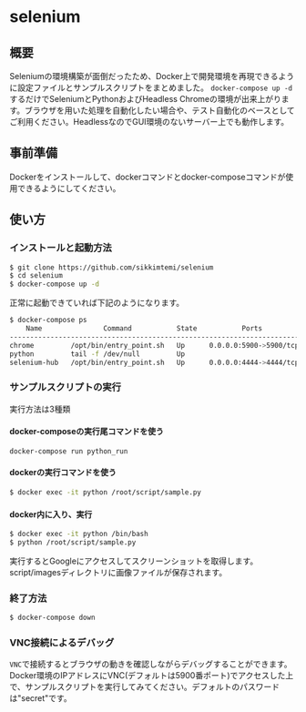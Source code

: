 # selenium
## 概要
Seleniumの環境構築が面倒だったため、Docker上で開発環境を再現できるように設定ファイルとサンプルスクリプトをまとめました。
`docker-compose up -d`するだけでSeleniumとPythonおよびHeadless Chromeの環境が出来上がります。ブラウザを用いた処理を自動化したい場合や、テスト自動化のベースとしてご利用ください。HeadlessなのでGUI環境のないサーバー上でも動作します。

## 事前準備
Dockerをインストールして、dockerコマンドとdocker-composeコマンドが使用できるようにしてください。

## 使い方
### インストールと起動方法

```bash
$ git clone https://github.com/sikkimtemi/selenium
$ cd selenium
$ docker-compose up -d
```

正常に起動できていれば下記のようになります。

```bash
$ docker-compose ps
    Name               Command           State           Ports
-----------------------------------------------------------------------
chrome         /opt/bin/entry_point.sh   Up      0.0.0.0:5900->5900/tcp
python         tail -f /dev/null         Up
selenium-hub   /opt/bin/entry_point.sh   Up      0.0.0.0:4444->4444/tcp
```
### サンプルスクリプトの実行
実行方法は3種類
#### docker-composeの実行尾コマンドを使う
```
docker-compose run python_run
```
#### dockerの実行コマンドを使う
```bash
$ docker exec -it python /root/script/sample.py
```
#### docker内に入り、実行
```bash
$ docker exec -it python /bin/bash
$ python /root/script/sample.py
```

実行するとGoogleにアクセスしてスクリーンショットを取得します。
script/imagesディレクトリに画像ファイルが保存されます。

### 終了方法

```bash
$ docker-compose down
```

### VNC接続によるデバッグ
`VNC`で接続するとブラウザの動きを確認しながらデバッグすることができます。Docker環境のIPアドレスにVNC(デフォルトは5900番ポート)でアクセスした上で、サンプルスクリプトを実行してみてください。デフォルトのパスワードは"secret"です。
